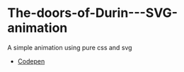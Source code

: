 # The-doors-of-Durin---SVG-animation
A simple animation using pure css and svg

- [Codepen](https://codepen.io/jacksongenilson/pen/rNzEawR)